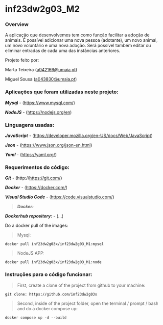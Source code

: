 # inf23dw2g03_M2

### Overview

A aplicação que desenvolvemos tem como função facilitar a adoção de animais.
É possível adicionar uma nova pessoa (adotante), um novo animal, um novo voluntário e uma nova adoção.
Será possível também editar ou eliminar entradas de cada uma das instâncias anteriores.

Projeto feito por:

Marta Teixeira (a042166@umaia.pt)

Miguel Sousa (a043830@umaia.pt)

### Aplicações que foram utilizadas neste projeto:

***Mysql*** - (https://www.mysql.com/)

***NodeJS*** - (https://nodejs.org/en)

### Linguagens usadas:

***JavaScript*** - (https://developer.mozilla.org/en-US/docs/Web/JavaScript)

***Json*** - (https://www.json.org/json-en.html)

***Yaml*** - (https://yaml.org/)

### Requerimentos do código:

***Git*** - (http://https://git.com/)

***Docker*** - (https://docker.com/)

***Visual Studio Code*** - (https://code.visualstudio.com/)

> ***Docker:***

***Dockerhub repository:*** - (...)


Do a docker pull of the images:

> Mysql:
```
docker pull inf23dw2g03x/inf23dw2g03_M1:mysql
```
> NodeJS APP:
```
docker pull inf23dw2g03x/inf23dw2g03_M1:node
```

### Instruções para o código funcionar:

> First, create a clone of the project from github to your machine:
```
git clone: https://github.com/inf23dw2g03x
```

> Second, inside of the project folder, open the terminal / prompt / bash and do a docker compose up:
```
docker compose up -d --build
```
